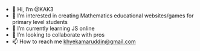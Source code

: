 - 👋 Hi, I’m @KAK3
- 👀 I’m interested in creating Mathematics educational websites/games for primary level students
- 🌱 I’m currently learning JS online
- 💞️ I’m looking to collaborate with pros
- 📫 How to reach me khyekamaruddin@gmail.com

<!---
KAK3/KAK3 is a ✨ special ✨ repository because its `README.md` (this file) appears on your GitHub profile.
You can click the Preview link to take a look at your changes.
--->
